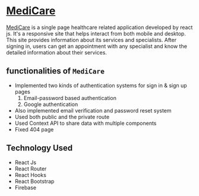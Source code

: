 # [MediCare](https://healthcare-react-website-aefac.web.app/)

[MediCare](https://healthcare-react-website-aefac.web.app/) is a single page healthcare related application developed by react js. 
It's a responsive site that helps interact from both mobile and desktop. This site provides information about its services and specialists. After signing in, users can get an appointment with any specialist and know the detailed information about their services.

## functionalities of `MediCare` 
- Implemented two kinds of authentication systems for sign in & sign up pages
    1. Email-password based authentication
    2. Google authentication 
- Also implemented email verification and password reset system
- Used both public and the private route
- Used  Context API to share data with multiple components
- Fixed 404 page

## Technology Used
- React Js
- React Router
- React Hooks 
- React Bootstrap
- Firebase 



